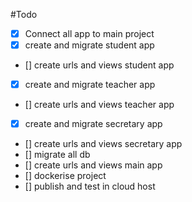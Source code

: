 #Todo


- [x] Connect all app to main project
- [x] create and migrate student app
- [] create urls and views student app
- [x] create and migrate teacher app
- [] create urls and views teacher app
- [x] create and migrate secretary app
- [] create urls and views secretary app
- [] migrate  all db
- [] create urls and views main app
- [] dockerise project
- [] publish and test in cloud host
